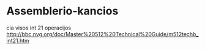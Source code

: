 # Assemblerio-kancios

cia visos int 21 operacijos
http://bbc.nvg.org/doc/Master%20512%20Technical%20Guide/m512techb_int21.htm
